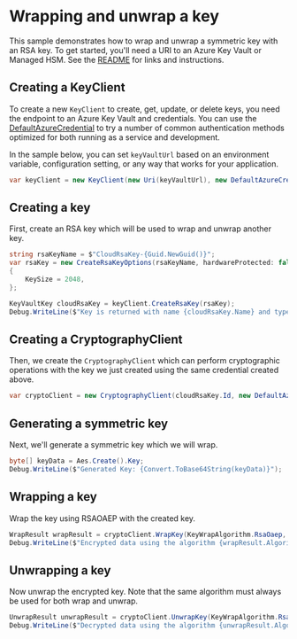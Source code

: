 # Wrapping and unwrap a key

This sample demonstrates how to wrap and unwrap a symmetric key with an RSA key.
To get started, you'll need a URI to an Azure Key Vault or Managed HSM. See the [README](https://github.com/Azure/azure-sdk-for-net/blob/main/sdk/keyvault/Azure.Security.KeyVault.Keys/README.md) for links and instructions.

## Creating a KeyClient

To create a new `KeyClient` to create, get, update, or delete keys, you need the endpoint to an Azure Key Vault and credentials.
You can use the [DefaultAzureCredential][DefaultAzureCredential] to try a number of common authentication methods optimized for both running as a service and development.

In the sample below, you can set `keyVaultUrl` based on an environment variable, configuration setting, or any way that works for your application.

```C# Snippet:KeysSample6KeyClient
var keyClient = new KeyClient(new Uri(keyVaultUrl), new DefaultAzureCredential());
```

## Creating a key

First, create an RSA key which will be used to wrap and unwrap another key.

```C# Snippet:KeysSample6CreateKey
string rsaKeyName = $"CloudRsaKey-{Guid.NewGuid()}";
var rsaKey = new CreateRsaKeyOptions(rsaKeyName, hardwareProtected: false)
{
    KeySize = 2048,
};

KeyVaultKey cloudRsaKey = keyClient.CreateRsaKey(rsaKey);
Debug.WriteLine($"Key is returned with name {cloudRsaKey.Name} and type {cloudRsaKey.KeyType}");
```

## Creating a CryptographyClient

Then, we create the `CryptographyClient` which can perform cryptographic operations with the key we just created using the same credential created above.

```C# Snippet:KeysSample6CryptographyClient
var cryptoClient = new CryptographyClient(cloudRsaKey.Id, new DefaultAzureCredential());
```

## Generating a symmetric key

Next, we'll generate a symmetric key which we will wrap.

```C# Snippet:KeysSample6GenerateKey
byte[] keyData = Aes.Create().Key;
Debug.WriteLine($"Generated Key: {Convert.ToBase64String(keyData)}");
```

## Wrapping a key

Wrap the key using RSAOAEP with the created key.

```C# Snippet:KeysSample6WrapKey
WrapResult wrapResult = cryptoClient.WrapKey(KeyWrapAlgorithm.RsaOaep, keyData);
Debug.WriteLine($"Encrypted data using the algorithm {wrapResult.Algorithm}, with key {wrapResult.KeyId}. The resulting encrypted data is {Convert.ToBase64String(wrapResult.EncryptedKey)}");
```

## Unwrapping a key

Now unwrap the encrypted key. Note that the same algorithm must always be used for both wrap and unwrap.

```C# Snippet:KeysSample6UnwrapKey
UnwrapResult unwrapResult = cryptoClient.UnwrapKey(KeyWrapAlgorithm.RsaOaep, wrapResult.EncryptedKey);
Debug.WriteLine($"Decrypted data using the algorithm {unwrapResult.Algorithm}, with key {unwrapResult.KeyId}. The resulting decrypted data is {Encoding.UTF8.GetString(unwrapResult.Key)}");
```

[DefaultAzureCredential]: https://github.com/Azure/azure-sdk-for-net/blob/main/sdk/identity/Azure.Identity/README.md